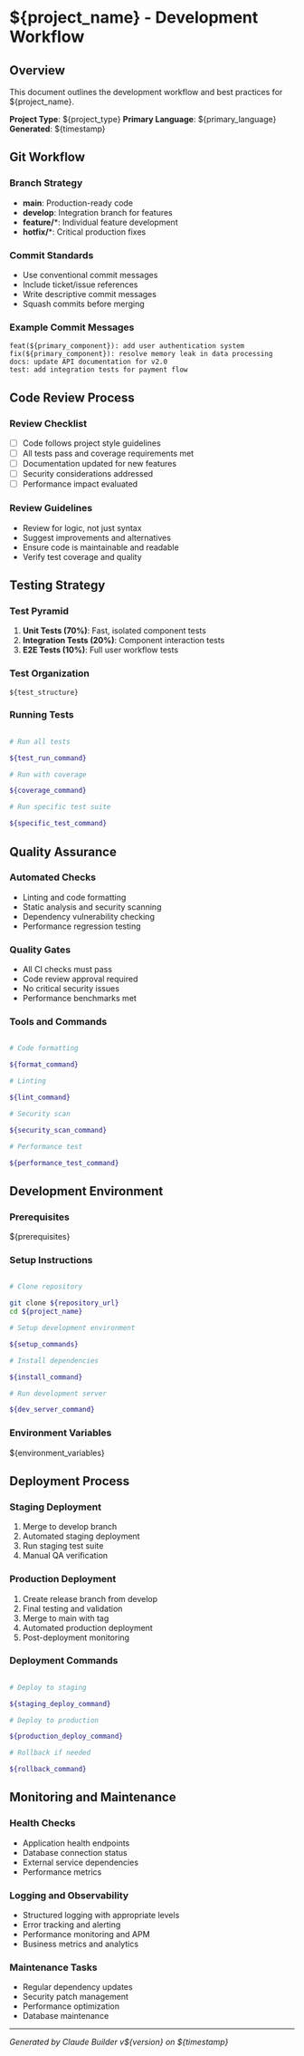 # ${project_name} - Development Workflow

## Overview

This document outlines the development workflow and best practices for ${project_name}.

**Project Type**: ${project_type}
**Primary Language**: ${primary_language}
**Generated**: ${timestamp}

## Git Workflow

### Branch Strategy

- **main**: Production-ready code
- **develop**: Integration branch for features
- **feature/***: Individual feature development
- **hotfix/***: Critical production fixes

### Commit Standards

- Use conventional commit messages
- Include ticket/issue references
- Write descriptive commit messages
- Squash commits before merging

### Example Commit Messages

```text
feat(${primary_component}): add user authentication system
fix(${primary_component}): resolve memory leak in data processing
docs: update API documentation for v2.0
test: add integration tests for payment flow
```

## Code Review Process

### Review Checklist

- [ ] Code follows project style guidelines
- [ ] All tests pass and coverage requirements met
- [ ] Documentation updated for new features
- [ ] Security considerations addressed
- [ ] Performance impact evaluated

### Review Guidelines

- Review for logic, not just syntax
- Suggest improvements and alternatives
- Ensure code is maintainable and readable
- Verify test coverage and quality

## Testing Strategy

### Test Pyramid

1. **Unit Tests (70%)**: Fast, isolated component tests
2. **Integration Tests (20%)**: Component interaction tests
3. **E2E Tests (10%)**: Full user workflow tests

### Test Organization

```text
${test_structure}
```

### Running Tests

```bash

# Run all tests

${test_run_command}

# Run with coverage

${coverage_command}

# Run specific test suite

${specific_test_command}
```

## Quality Assurance

### Automated Checks

- Linting and code formatting
- Static analysis and security scanning
- Dependency vulnerability checking
- Performance regression testing

### Quality Gates

- All CI checks must pass
- Code review approval required
- No critical security issues
- Performance benchmarks met

### Tools and Commands

```bash

# Code formatting

${format_command}

# Linting

${lint_command}

# Security scan

${security_scan_command}

# Performance test

${performance_test_command}
```

## Development Environment

### Prerequisites

${prerequisites}

### Setup Instructions

```bash

# Clone repository

git clone ${repository_url}
cd ${project_name}

# Setup development environment

${setup_commands}

# Install dependencies

${install_command}

# Run development server

${dev_server_command}
```

### Environment Variables

${environment_variables}

## Deployment Process

### Staging Deployment

1. Merge to develop branch
2. Automated staging deployment
3. Run staging test suite
4. Manual QA verification

### Production Deployment

1. Create release branch from develop
2. Final testing and validation
3. Merge to main with tag
4. Automated production deployment
5. Post-deployment monitoring

### Deployment Commands

```bash

# Deploy to staging

${staging_deploy_command}

# Deploy to production

${production_deploy_command}

# Rollback if needed

${rollback_command}
```

## Monitoring and Maintenance

### Health Checks

- Application health endpoints
- Database connection status
- External service dependencies
- Performance metrics

### Logging and Observability

- Structured logging with appropriate levels
- Error tracking and alerting
- Performance monitoring and APM
- Business metrics and analytics

### Maintenance Tasks

- Regular dependency updates
- Security patch management
- Performance optimization
- Database maintenance

---

*Generated by Claude Builder v${version} on ${timestamp}*

